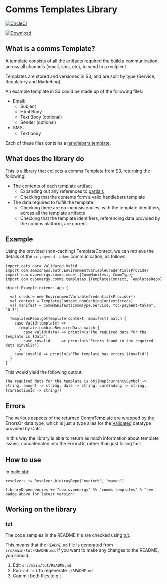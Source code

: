 # Comms Templates Library

[![CircleCI](https://circleci.com/gh/ovotech/comms-templates.svg?style=svg)](https://circleci.com/gh/ovotech/comms-templates)

[![Download](https://api.bintray.com/packages/ovotech/maven/comms-templates/images/download.svg)](https://bintray.com/ovotech/maven/comms-templates/_latestVersion)

## What is a comms Template?

A template consists of all the artifacts required the build a communication, across all channels (email, sms, etc), to send to a recipient.
 
Templates are stored and versioned in S3, and are split by type (Service, Regulatory and Marketing).
 
An example template in S3 could be made up of the following files:
* Email:
  * Subject
  * Html Body
  * Text Body (optional)
  * Sender (optional)
* SMS:
  * Text body
 
Each of these files contains a [handlebars template](http://handlebarsjs.com/expressions.html).
 
## What does the library do 

This is a library that collects a comms Template from S3, returning the following:
* The contents of each template artifact
  * Expanding out any references to [partials](http://handlebarsjs.com/partials.html)
  * Checking that the contents form a valid handlebars template
* The data required to fulfill the template 
  * Checking there are no inconsistencies, with the template identifiers, across all the template artifacts
  * Checking that the template identifiers, referencing data provided by the comms platform, are correct

## Example

Using the provided (non-caching) TemplateContext, we can retrieve the details of the `cc-payment-taken` communication, as follows:

```tut:silent
import cats.data.Validated.Valid
import com.amazonaws.auth.EnvironmentVariableCredentialsProvider
import com.ovoenergy.comms.model.{CommManifest, CommType}
import com.ovoenergy.comms.templates.{TemplatesContext, TemplatesRepo}

object Example extends App {

  val creds = new EnvironmentVariableCredentialsProvider()
  val context = TemplatesContext.nonCachingContext(creds)
  val manifest = CommManifest(CommType.Service, "cc-payment-taken", "0.3")

  TemplatesRepo.getTemplate(context, manifest) match {
    case Valid(template) =>
      template.combineRequiredData match {
        case Valid(data) => println(s"The required data for the template is $data")
        case invalid     => println(s"Errors found in the required data $invalid")
      }
    case invalid => println(s"The template has errors $invalid")
  }
}
```

This would yield the following output:

```
The required data for the template is obj(Map(currencySymbol -> string, amount -> string, date -> string, cardEnding -> string, transactionId -> string))
```

## Errors

The various aspects of the returned CommTemplate are wrapped by the ErrorsOr data type, which is just a type alias for the [Validated](http://eed3si9n.com/herding-cats/Validated.html) datatype provided by Cats. 

In this way the library is able to return as much information about template issues, concatenated into the ErrorsOr, rather than just failing fast

## How to use

In build.sbt:

```
resolvers += Resolver.bintrayRepo("ovotech", "maven")

libraryDependencies += "com.ovoenergy" %% "comms-templates" % "see badge above for latest version"
```

## Working on the library

### tut

The code samples in the README file are checked using [tut](https://github.com/tpolecat/tut).

This means that the `README.md` file is generated from `src/main/tut/README.md`. If you want to make any changes to the README, you should:

1. Edit `src/main/tut/README.md`
2. Run `sbt tut` to regenerate `./README.md`
3. Commit both files to git
